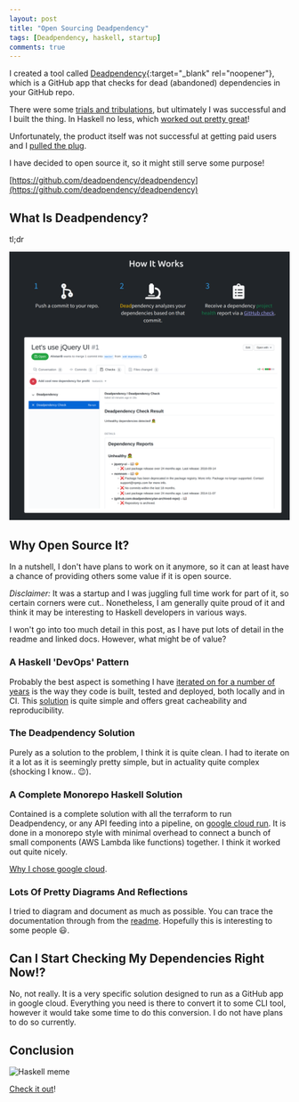 ```yaml
---
layout: post
title: "Open Sourcing Deadpendency"
tags: [Deadpendency, haskell, startup]
comments: true
---
```


I created a tool called [Deadpendency](https://deadpendency.com/){:target="_blank" rel="noopener"}, which is a GitHub app that checks for dead (abandoned) dependencies in your GitHub repo.

There were some [trials and tribulations](/my-experience-creating-a-one-person-startup), but ultimately I was successful and I built the thing. In Haskell no less, which [worked out pretty great](/reflections-on-haskell-for-startup)!

Unfortunately, the product itself was not successful at getting paid users and I [pulled the plug](/shutting-down-deadpendency).

I have decided to open source it, so it might still serve some purpose!

[https://github.com/deadpendency/deadpendency](https://github.com/deadpendency/deadpendency)

## What Is Deadpendency?

tl;dr

<img class="center-image" width="800" src="/images/deadpendency-tldr.png" alt="Deadpendency Tldr"/>

## Why Open Source It?

In a nutshell, I don't have plans to work on it anymore, so it can at least have a chance of providing others some value if it is open source.

*Disclaimer:* It was a startup and I was juggling full time work for part of it, so certain corners were cut.. Nonetheless, I am generally quite proud of it and think it may be interesting to Haskell developers in various ways.

I won't go into too much detail in this post, as I have put lots of detail in the readme and linked docs. However, what might be of value?

### A Haskell 'DevOps' Pattern

Probably the best aspect is something I have [iterated on for a number of years](https://github.com/AlistairB/docker-stack-haskell) is the way they code is built, tested and deployed, both locally and in CI. This [solution](https://github.com/deadpendency/deadpendency/blob/main/docs/DEVOPS.md) is quite simple and offers great cacheability and reproducibility.

### The Deadpendency Solution

Purely as a solution to the problem, I think it is quite clean. I had to iterate on it a lot as it is seemingly pretty simple, but in actuality quite complex (shocking I know.. 😉).

### A Complete Monorepo Haskell Solution

Contained is a complete solution with all the terraform to run Deadpendency, or any API feeding into a pipeline, on [google cloud run](https://cloud.google.com/run). It is done in a monorepo style with minimal overhead to connect a bunch of small components (AWS Lambda like functions) together. I think it worked out quite nicely.

[Why I chose google cloud](https://alistairb.dev/haskell-on-google-cloud-is-great/).

### Lots Of Pretty Diagrams And Reflections

I tried to diagram and document as much as possible. You can trace the documentation through from the [readme](https://github.com/deadpendency/deadpendency#%EF%B8%8F-deadpendency-%EF%B8%8F). Hopefully this is interesting to some people 😃.

## Can I Start Checking My Dependencies Right Now!?

No, not really. It is a very specific solution designed to run as a GitHub app in google cloud. Everything you need is there to convert it to some CLI tool, however it would take some time to do this conversion. I do not have plans to do so currently.

## Conclusion

<img class="center-image" width="400" src="https://i.imgflip.com/7br2mr.jpg" alt="Haskell meme"/>

[Check it out]([https://github.com/deadpendency/deadpendency](https://github.com/deadpendency/deadpendency))!

